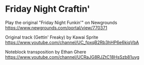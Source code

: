 # Friday Night Craftin'

Play the original "Friday Night Funkin'" on Newgrounds
https://www.newgrounds.com/portal/view/770371

Original track (Gettin' Freaky) by Kawai Sprite
https://www.youtube.com/channel/UC_fpxqB2Rb3hHP6e6kiqVbA

Noteblock transposition by Ethan Ghere
https://www.youtube.com/channel/UCRaJG8RJZtC18HsSzb81uvg
